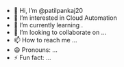 - 👋 Hi, I’m @patilpankaj20
- 👀 I’m interested in Cloud Automation
- 🌱 I’m currently learning .
- 💞️ I’m looking to collaborate on ...
- 📫 How to reach me ...
- 😄 Pronouns: ...
- ⚡ Fun fact: ...

<!---
patilpankaj20/patilpankaj20 is a ✨ special ✨ repository because its `README.md` (this file) appears on your GitHub profile.
You can click the Preview link to take a look at your changes.
--->
